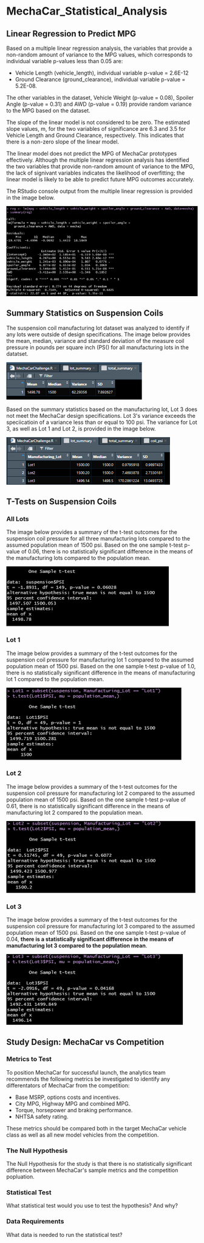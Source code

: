 # MechaCar_Statistical_Analysis

## Linear Regression to Predict MPG
Based on a multiple linear regression analysis, the variables that provide a non-random amount of variance to the MPG values, which corresponds to individual variable p-values less than 0.05 are: 
* Vehicle Length (vehicle_length), individual variable p-value = 2.6E-12
* Ground Clearance (ground_clearance), individual variable p-value = 5.2E-08. 

The other variables in the dataset, Vehicle Weight (p-value = 0.08), Spoiler Angle (p-value = 0.31) and AWD (p-value = 0.19) provide random variance to the MPG based on the dataset.

The slope of the linear model is not considered to be zero. The estimated slope values, m, for the two variables of significance are 6.3 and 3.5 for Vehicle Length and Ground Clearance, respectively. This indicates that there is a non-zero slope of the linear model.

The linear model does not predict the MPG of MechaCar prototypes effectively. Although the multiple linear regression analysis has identified the two variables that provide non-random amount of variance to the MPG, the lack of signivant variables indicates the likelihood of overfitting; the linear model is likely to be able to predict future MPG outcomes accurately.

The RStudio console output from the multiple linear regression is provided in the image below.

![img](Images/Del1.png)

## Summary Statistics on Suspension Coils
The suspension coil manufacturing lot dataset was analyzed to identify if any lots were outside of design specifications. The image below provides the mean, median, variance and standard deviation of the measure coil pressure in pounds per square inch (PS() for all manufacturing lots in the datatset.

![img](Images/Del2_total.png)


Based on the summary statistics based on the manufacturing lot, Lot 3 does not meet the MechaCar design specifications. Lot 3's variance exceeds the speciicatioin of a variance less than or equal to 100 psi. The variance for Lot 3, as well as Lot 1 and Lot 2, is provided in the image below.

![img](Images/Del2_lot.png)

## T-Tests on Suspension Coils
### All Lots
The image below provides a summary of the t-test outcomes for the suspension coil pressure for all three manufacturing lots compared to the assumed population mean of 1500 psi. Based on the one sample t-test p-value of 0.06, there is no statistically significant difference in the means of the manufacturing lots compared to the population mean. 

![img](Images/Del3_allLotst-test.png)

### Lot 1
The image below provides a summary of the t-test outcomes for the suspension coil pressure for manufacturing lot 1 compared to the assumed population mean of 1500 psi. Based on the one sample t-test p-value of 1.0, there is no statistically significant difference in the means of manufacturing lot 1 compared to the population mean. 

![img](Images/Del3_Lot1_t-test.png)

### Lot 2
The image below provides a summary of the t-test outcomes for the suspension coil pressure for manufacturing lot 2 compared to the assumed population mean of 1500 psi. Based on the one sample t-test p-value of 0.61, there is no statistically significant difference in the means of  manufacturing lot 2 compared to the population mean. 

![img](Images/Del3_Lot2_t-test.png)

### Lot 3
The image below provides a summary of the t-test outcomes for the suspension coil pressure for manufacturing lot 3 compared to the assumed population mean of 1500 psi. Based on the one sample t-test p-value of 0.04, **there is a statistically significant difference in the means of manufacturing lot 3 compared to the population mean**. 

![img](Images/Del3_Lot3_t-test.png)

## Study Design: MechaCar vs Competition
### Metrics to Test
To position MechaCar for successful launch, the analytics team recommends the following metrics be investigated to identify any differentators of MechaCar from the competition:
* Base MSRP, options costs and incentives.
* City MPG, Highway MPG and combined MPG.
* Torque, horsepower and braking performance.
* NHTSA safety rating.

These metrics should be compared both in the target MechaCar vehicle class as well as all new model vehicles from the competition.

### The Null Hypothesis
The Null Hypothesis for the study is that there is no statistically significant difference between MechaCar's sample metrics and the competition popluation.

### Statistical Test

What statistical test would you use to test the hypothesis? And why?

### Data Requirements

What data is needed to run the statistical test?
